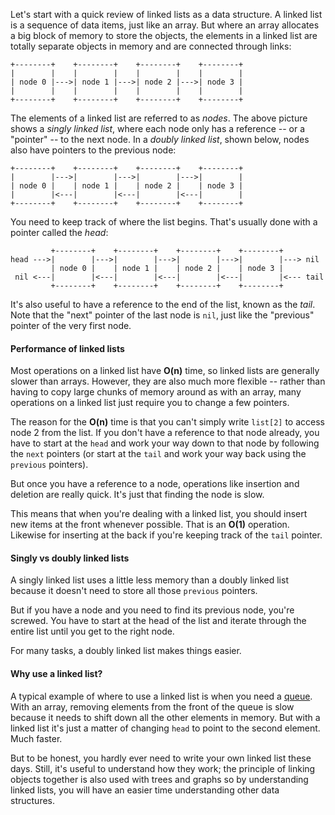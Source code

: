 Let's start with a quick review of linked lists as a data structure.  A linked list is a sequence of data items, just like an array. But where an array allocates a big block of memory to store the objects, the elements in a linked list are totally separate objects in memory and are connected through links:

	+--------+    +--------+    +--------+    +--------+
	|        |    |        |    |        |    |        |
	| node 0 |--->| node 1 |--->| node 2 |--->| node 3 |
	|        |    |        |    |        |    |        |
	+--------+    +--------+    +--------+    +--------+

The elements of a linked list are referred to as *nodes*. The above picture shows a *singly linked list*, where each node only has a reference -- or a "pointer" -- to the next node. In a *doubly linked list*, shown below, nodes also have pointers to the previous node:

	+--------+    +--------+    +--------+    +--------+
	|        |--->|        |--->|        |--->|        |
	| node 0 |    | node 1 |    | node 2 |    | node 3 |
	|        |<---|        |<---|        |<---|        |
	+--------+    +--------+    +--------+    +--------+

You need to keep track of where the list begins. That's usually done with a pointer called the *head*:

	         +--------+    +--------+    +--------+    +--------+
	head --->|        |--->|        |--->|        |--->|        |---> nil
	         | node 0 |    | node 1 |    | node 2 |    | node 3 |
	 nil <---|        |<---|        |<---|        |<---|        |<--- tail
	         +--------+    +--------+    +--------+    +--------+

It's also useful to have a reference to the end of the list, known as the *tail*. Note that the "next" pointer of the last node is `nil`, just like the "previous" pointer of the very first node.

#### Performance of linked lists

Most operations on a linked list have **O(n)** time, so linked lists are generally slower than arrays. However, they are also much more flexible -- rather than having to copy large chunks of memory around as with an array, many operations on a linked list just require you to change a few pointers.

The reason for the **O(n)** time is that you can't simply write `list[2]` to access node 2 from the list. If you don't have a reference to that node already, you have to start at the `head` and work your way down to that node by following the `next` pointers (or start at the `tail` and work your way back using the `previous` pointers).

But once you have a reference to a node, operations like insertion and deletion are really quick. It's just that finding the node is slow.

This means that when you're dealing with a linked list, you should insert new items at the front whenever possible. That is an **O(1)** operation. Likewise for inserting at the back if you're keeping track of the `tail` pointer.

#### Singly vs doubly linked lists

A singly linked list uses a little less memory than a doubly linked list because it doesn't need to store all those `previous` pointers.

But if you have a node and you need to find its previous node, you're screwed. You have to start at the head of the list and iterate through the entire list until you get to the right node.

For many tasks, a doubly linked list makes things easier.

#### Why use a linked list?

A typical example of where to use a linked list is when you need a [queue](http://67442.cmuis.net/labs/2). With an array, removing elements from the front of the queue is slow because it needs to shift down all the other elements in memory. But with a linked list it's just a matter of changing `head` to point to the second element. Much faster.

But to be honest, you hardly ever need to write your own linked list these days. Still, it's useful to understand how they work; the principle of linking objects together is also used with trees and graphs so by understanding linked lists, you will have an easier time understanding other data structures.